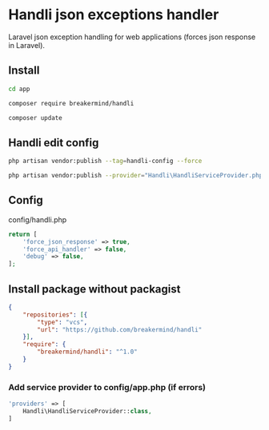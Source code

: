 # Handli json exceptions handler
Laravel json exception handling for web applications (forces json response in Laravel).

## Install
```sh
cd app

composer require breakermind/handli

composer update
```

## Handli edit config
```sh
php artisan vendor:publish --tag=handli-config --force

php artisan vendor:publish --provider="Handli\HandliServiceProvider.php"
```

## Config
config/handli.php
```php
return [
	'force_json_response' => true,
	'force_api_handler' => false,
	'debug' => false,
];

 ```

## Install package without packagist
```json
{
	"repositories": [{
		"type": "vcs",
		"url": "https://github.com/breakermind/handli"
	}],
	"require": {
		"breakermind/handli": "^1.0"
	}
}
```

### Add service provider to config/app.php (if errors)
```php
'providers' => [
	Handli\HandliServiceProvider::class,
]
```
